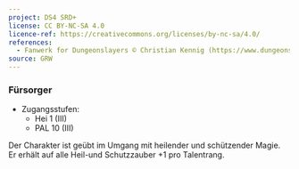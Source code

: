 ```yaml
---
project: DS4 SRD+
license: CC BY-NC-SA 4.0
licence-ref: https://creativecommons.org/licenses/by-nc-sa/4.0/
references: 
  - Fanwerk for Dungeonslayers © Christian Kennig (https://www.dungeonslayers.net/)
source: GRW
---
```


### Fürsorger

- Zugangsstufen:
  - Hei 1 (III)
  - PAL 10 (III)

Der Charakter ist geübt im Umgang mit heilender und schützender Magie. Er erhält auf alle Heil-und Schutzzauber +1 pro Talentrang.

